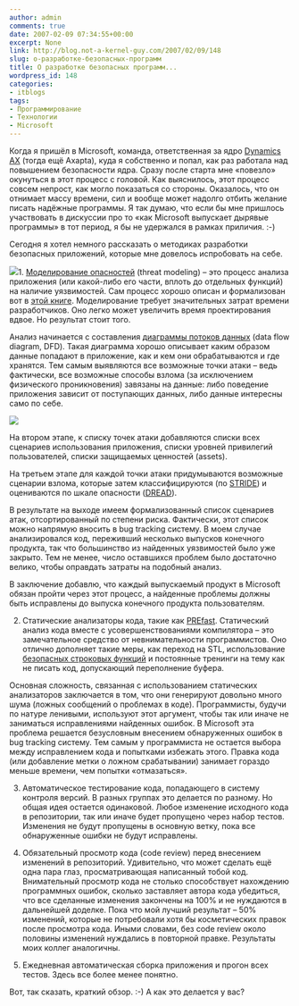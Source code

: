 ```yaml
---
author: admin
comments: true
date: 2007-02-09 07:34:55+00:00
excerpt: None
link: http://blog.not-a-kernel-guy.com/2007/02/09/148
slug: о-разработке-безопасных-программ
title: О разработке безопасных программ...
wordpress_id: 148
categories:
- itblogs
tags:
- Программирование
- Технологии
- Microsoft
---
```


Когда я пришёл в Microsoft, команда, ответственная за ядро [Dynamics AX](http://www.microsoft.com/dynamics/ax/default.mspx) (тогда ещё Axapta), куда я собственно и попал, как раз работала над повышением безопасности ядра. Сразу после старта мне «повезло» окунуться в этот процесс с головой. Как выяснилось, этот процесс совсем непрост, как могло показаться со стороны. Оказалось, что он отнимает массу времени, сил и вообще может надолго отбить желание писать надёжные программы. Я так думаю, что если бы мне пришлось участвовать в дискуссии про то «как Microsoft выпускает дырявые программы» в тот период, я бы не удержался в рамках приличия. :-)

Сегодня я хотел немного рассказать о методиках разработки безопасных приложений, которые мне довелось испробовать на себе.

![](http://www.microsoft.com/MSPress/books/imgt/6892.gif)1. [Моделирование опасностей](http://msdn2.microsoft.com/en-us/security/aa570411.aspx) (threat modeling) – это процесс анализа приложения (или какой-либо его части, вплоть до отдельных функций) на наличие уязвимостей. Сам процесс хорошо описан и формализован вот в [этой книге](http://www.microsoft.com/mspress/books/6892.aspx). Моделирование требует значительных затрат времени разработчиков. Оно легко может увеличить время проектирования вдвое. Но результат стоит того.

Анализ начинается с составления [диаграммы потоков данных](http://en.wikipedia.org/wiki/Data_flow_diagram) (data flow diagram, DFD). Такая диаграмма хорошо описывает каким образом данные попадают в приложение, как и кем они обрабатываются и где хранятся. Тем самым выявляются все возможные точки атаки – ведь фактически, все возможные способы взлома (за исключением физического проникновения) завязаны на данные: либо поведение приложения зависит от поступающих данных, либо данные интересны само по себе.

![](http://upload.wikimedia.org/wikipedia/commons/c/c8/DataFlowDiagram_Example.png)

На втором этапе, к списку точек атаки добавляются списки всех сценариев использования приложения, списки уровней привилегий пользователей, списки защищаемых ценностей (assets).

На третьем этапе для каждой точки атаки придумываются возможные сценарии взлома, которые затем классифицируются (по [STRIDE](http://msdn2.microsoft.com/en-us/library/aa302419.aspx#c03618429_009)) и оцениваются по шкале опасности ([DREAD](http://msdn2.microsoft.com/en-us/library/aa302419.aspx#c03618429_011)).

В результате на выходе имеем формализованный список сценариев атак, отсортированный по степени риска. Фактически, этот список можно напрямую вносить в bug tracking систему. В моем случае анализировался код, переживший несколько выпусков конечного продукта, так что большинство из найденных уязвимостей было уже закрыто. Тем не менее, число оставшихся проблем было достаточно велико, чтобы оправдать затраты на подобный анализ.

В заключение добавлю, что каждый выпускаемый продукт в Microsoft обязан пройти через этот процесс, а найденные проблемы должны быть исправлены до выпуска конечного продукта пользователям.

2. Статические анализаторы кода, такие как [PREfast](http://www.microsoft.com/whdc/devtools/tools/PREfast.mspx). Статический анализ кода вместе с усовершенствованиями компилятора – это замечательное средство от невнимательности программистов. Оно отлично дополняет такие меры, как переход на STL, использование [безопасных строковых функций](http://msdn2.microsoft.com/en-us/library/ms861501.aspx) и постоянные тренинги на тему как не писать код, допускающий переполнение буфера.

Основная сложность, связанная с использованием статических анализаторов заключается в том, что они генерируют довольно много шума (ложных сообщений о проблемах в коде). Программисты, будучи по натуре ленивыми, используют этот аргумент, чтобы так или иначе не заниматься исправлениями найденных ошибок. В Microsoft эта проблема решается безусловным внесением обнаруженных ошибок в bug tracking систему. Тем самым у программиста не остается выбора между исправлением кода и попытками избежать этого. Правка кода (или добавление метки о ложном срабатывании) занимает гораздо меньше времени, чем попытки «отмазаться».

3. Автоматическое тестирование кода, попадающего в систему контроля версий. В разных группах это делается по разному. Но общая идея остается одинаковой. Любое изменение исходного кода в репозитории, так или иначе будет пропущено через набор тестов. Изменения не будут пропущены в основную ветку, пока все обнаруженные ошибки не будут исправлены.

4. Обязательный просмотр кода (code review) перед внесением изменений в репозиторий.  Удивительно, что может сделать ещё одна пара глаз, просматривающая написанный тобой код. Внимательный просмотр кода не столько способствует нахождению программных ошибок, сколько заставляет автора кода убедиться, что все сделанные изменения закончены на 100% и не нуждаются в дальнейшей доделке. Пока что мой лучший результат – 50% изменений, которые не потребовали хотя бы косметических правок после просмотра кода. Иными словами, без code review около половины изменений нуждались в повторной правке. Результаты моих коллег аналогичны.

5. Ежедневная автоматическая сборка приложения и прогон всех тестов. Здесь все более менее понятно.

Вот, так сказать, краткий обзор. :-) А как это делается у вас?
